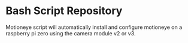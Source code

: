 # Bash Script Repository

Motioneye script will automatically install and configure motioneye on a raspberry pi zero using the
camera module v2 or v3.

